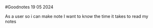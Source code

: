 #Goodnotes 19 05 2024


As a user 
so i can make note 
I want to know the time it takes to read my notes